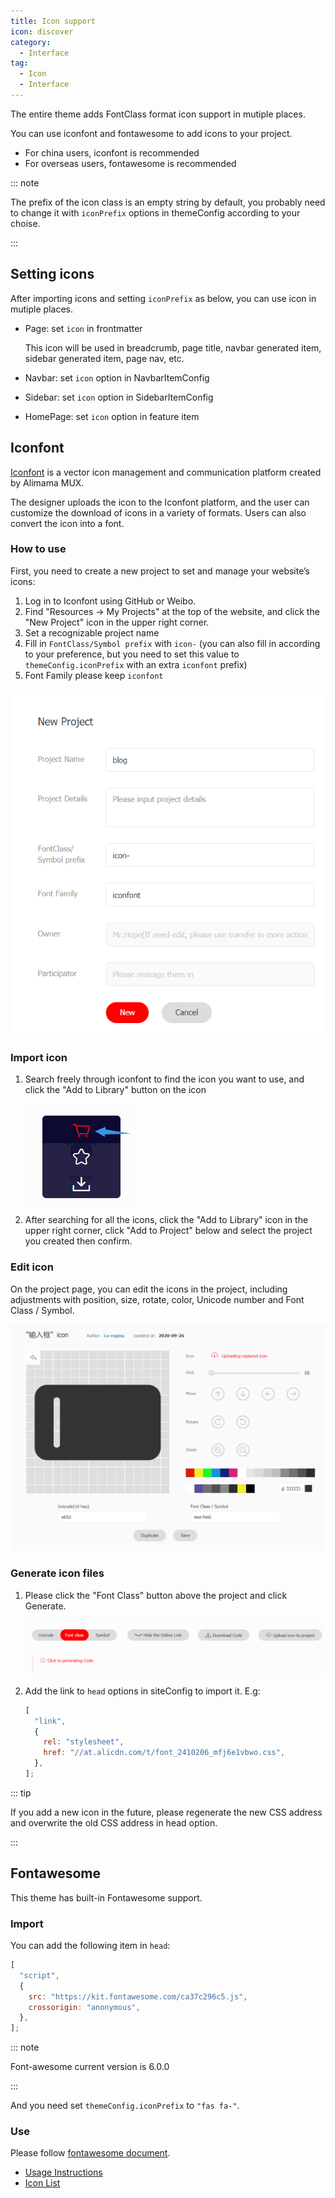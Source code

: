 ```yaml
---
title: Icon support
icon: discover
category:
  - Interface
tag:
  - Icon
  - Interface
---
```


The entire theme adds FontClass format icon support in mutiple places.

You can use iconfont and fontawesome to add icons to your project.

- For china users, iconfont is recommended
- For overseas users, fontawesome is recommended

::: note

The prefix of the icon class is an empty string by default, you probably need to change it with `iconPrefix` options in themeConfig according to your choise.

:::

<!-- more -->

## Setting icons

After importing icons and setting `iconPrefix` as below, you can use icon in mutiple places.

- Page: set `icon` in frontmatter

  This icon will be used in breadcrumb, page title, navbar generated item, sidebar generated item, page nav, etc.

- Navbar: set `icon` option in NavbarItemConfig
- Sidebar: set `icon` option in SidebarItemConfig
- HomePage: set `icon` option in feature item

## Iconfont

[Iconfont](https://iconfont.cn) is a vector icon management and communication platform created by Alimama MUX.

The designer uploads the icon to the Iconfont platform, and the user can customize the download of icons in a variety of formats. Users can also convert the icon into a font.

### How to use

First, you need to create a new project to set and manage your website’s icons:

1. Log in to Iconfont using GitHub or Weibo.
1. Find "Resources → My Projects" at the top of the website, and click the "New Project" icon in the upper right corner.
1. Set a recognizable project name
1. Fill in `FontClass/Symbol prefix` with `icon-` (you can also fill in according to your preference, but you need to set this value to `themeConfig.iconPrefix` with an extra `iconfont` prefix)
1. Font Family please keep `iconfont`

![New Project](./assets/iconfont-new.png)

### Import icon

1. Search freely through iconfont to find the icon you want to use, and click the "Add to Library" button on the icon

   ![Add to library](./assets/iconfont-add.png)

1. After searching for all the icons, click the "Add to Library" icon in the upper right corner, click "Add to Project" below and select the project you created then confirm.

### Edit icon

On the project page, you can edit the icons in the project, including adjustments with position, size, rotate, color, Unicode number and Font Class / Symbol.

![Edit icon](./assets/iconfont-edit.png)

### Generate icon files

1. Please click the "Font Class" button above the project and click Generate.

   ![Add to library](./assets/iconfont-generate.png)

1. Add the link to `head` options in siteConfig to import it. E.g:

   ```js
   [
     "link",
     {
       rel: "stylesheet",
       href: "//at.alicdn.com/t/font_2410206_mfj6e1vbwo.css",
     },
   ];
   ```

::: tip

If you add a new icon in the future, please regenerate the new CSS address and overwrite the old CSS address in head option.

:::

## Fontawesome

This theme has built-in Fontawesome support.

### Import

You can add the following item in `head`:

```js
[
  "script",
  {
    src: "https://kit.fontawesome.com/ca37c296c5.js",
    crossorigin: "anonymous",
  },
];
```

::: note

Font-awesome current version is 6.0.0

:::

And you need set `themeConfig.iconPrefix` to `"fas fa-"`.

### Use

Please follow [fontawesome document](https://fontawesome.com/).

- [Usage Instructions](https://fontawesome.com/docs/web/add-icons/how-to)
- [Icon List](https://fontawesome.com/icons)


